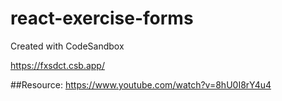# react-exercise-forms
Created with CodeSandbox


https://fxsdct.csb.app/


##Resource:
https://www.youtube.com/watch?v=8hU0I8rY4u4
